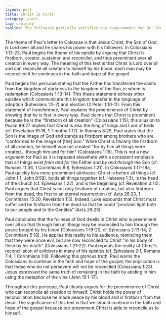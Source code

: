 ```yaml
---
layout: post
title: Christ is First
category: posts
tag: seminary
tagline: The following partially satisfies the requirements for Dr. Steven McKinion's Biblical Hermeneutics class at Southeastern Baptist Theological Seminary.
---
```


The theme of Paul's letter to Colossae is that Jesus Christ, the Son of God, is Lord over all and he shares his power with his followers. In Colossians 1:13-23, Paul begins the theme of his epistle by arguing that Christ is firstborn, creator, sustainer, and reconciler, and thus preeminent over all creation in every way. The meaning of this text is that Christ is Lord over all and can reconcile all creation to himself by his blood; each man may be reconciled if he continues in the faith and hope of the gospel.

Paul begins this pericope stating that the Father has transferred the saints from the kingdom of darkness to the kingdom of the Son, in whom is redemption (Colossians 1:13-14). This thesis statement echoes other epistles which communicate this kingdom transfer in the language of adoption (Ephesians 1:5-7) and election (2 Peter 1:10-11). From this statement of transference, Paul explains the preeminence of Christ by showing that he is first in every way. Paul claims that Christ is preeminent because he is the "firstborn of all creation" (Colossians 1:15); this allusion to Psalm 89:27 implies that Christ is also the King of kings and Lord of lords (cf. Revelation 19:16, 1 Timothy 1:17). In Romans 8:29, Paul states that the Son is the image of God and stands as firstborn among brothers who are "conformed to the image of [the] Son." While Christ is titularly the firstborn of all creation, he himself was not created "for by him all things were created... through him and for him" (Colossians 1:16). This is not a new argument for Paul as it is repeated elsewhere with a consistent emphasis that all things exist *from and for* the Father and *by and through* the Son (cf. Romans 11:36, 1 Corinthians 8:6, Ephesians 1:21). In Colossians 1:17-18a, Paul quickly lists more preeminent attributes: Christ is before all things (cf. John 1:1, John 8:58), holds all things together (cf. Hebrews 1:3), is the head of the church (cf. Ephesians 1:22), and is the beginning (cf. Revelation 3:14). Paul argues that Christ is not only firstborn of creation, but also firstborn from the dead, the first to an eternal resurrection (cf. Acts 26:23, 1 Corinthians 15:20, Revelation 1:5). Indeed, Luke expounds that Christ must suffer and be firstborn from the dead so that he could "proclaim light both to our people and to the Gentiles" (Acts 26:23). 

Paul concludes that the fullness of God dwells in Christ who is preeminent over all so that through him all things may be reconciled to him through the peace bought by his blood (Colossians 1:19-20, cf. Ephesians 2:13-14, 2 Corinthians 5:18). He applies this reality to his audience, reminding them that they were once evil, but are now reconciled to Christ "in his body of flesh by his death" (Colossians 1:21-22). Paul repeats the reality of Christ's reconciliation of evildoers in many of his epistles (cf. Ephesians 2:1, Romans 7:4, 1 Corinthians 1:8). Following this glorious truth, Paul warns the Colossians to continue in the faith and hope of the gospel; the implication is that those who do not persevere will not be reconciled (Colossians 1:23). Jesus expressed the same truth of remaining in the faith by abiding in him using the metaphor of the vine (John 15:1-17).

Throughout this pericope, Paul clearly argues for the preeminence of Christ who can reconcile all creation to himself. Christ holds the power of reconciliation because he made peace by his blood and is firstborn from the dead. The significance of this text is that we should continue in the faith and hope of the gospel because our preeminent Christ is able to reconcile us to himself.
